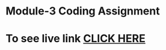 # Module-3 Coding Assignment

# To see live link [CLICK HERE](https://novatradz.github.io/coursera-test/module3-solution/index.html)